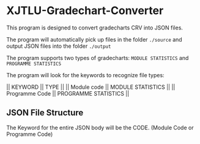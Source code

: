 # XJTLU-Gradechart-Converter

This program is designed to convert gradecharts CRV into JSON files.

The program will automatically pick up files in the folder `./source` and output JSON files into the folder `./output`

The program supports two types of gradecharts: `MODULE STATISTICS` and `PROGRAMME STATISTICS`

The program will look for the keywords to recognize file types:

|| KEYWORD || TYPE ||
|| Module code || MODULE STATISTICS ||
|| Programme Code || PROGRAMME STATISTICS ||

## JSON File Structure

The Keyword for the entire JSON body will be the CODE. (Module Code or Programme Code)